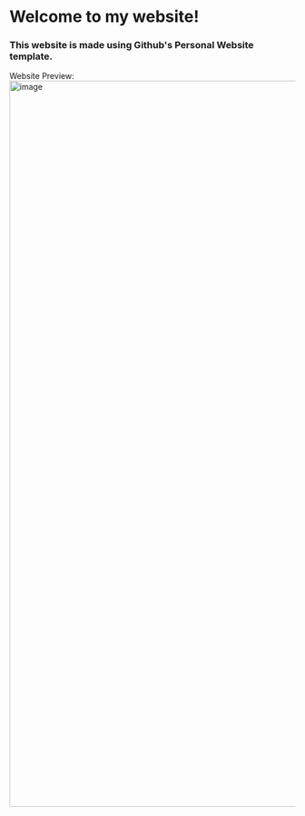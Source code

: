 # Welcome to my website!

### This website is made using Github's Personal Website template.

Website Preview:
<img width="1280" alt="image" src="https://github.com/user-attachments/assets/35e1fb90-4648-4288-a751-a39e45f74436">



